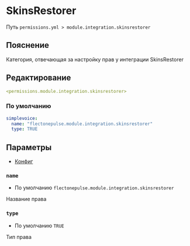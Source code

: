 # SkinsRestorer
Путь `permissions.yml > module.integration.skinsrestorer`

## Пояснение
Категория, отвечающая за настройку прав у интеграции SkinsRestorer

## Редактирование
```yaml
<permissions.module.integration.skinsrestorer>
```

### По умолчанию
```yaml
simplevoice:
  name: "flectonepulse.module.integration.skinsrestorer"
  type: TRUE
```

## Параметры

- [Конфиг](/en/config/module/integration/skinsrestorer/)

### `name`
- По умолчанию `flectonepulse.module.integration.skinsrestorer`

Название права

### `type`
- По умолчанию `TRUE`

Тип права

<!--@include: @/en/parts/permission.md-->

